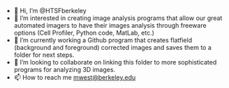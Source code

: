 - 👋 Hi, I’m @HTSFberkeley
- 👀 I’m interested in creating image analysis programs that allow our great automated imagers to have their images analysis through freeware options (Cell Profiler, Python code, MatLab, etc.)
- 🌱 I’m currently working a Github program that creates flatfield (background and foreground) corrected images and saves them to a folder for next steps.
- 💞️ I’m looking to collaborate on linking this folder to more sophisticated programs for analyzing 3D images.
- 📫 How to reach me mwest@berkeley.edu

<!---
HTSFdirector/HTSFdirector is a ✨ special ✨ repository because its `README.md` (this file) appears on your GitHub profile.
You can click the Preview link to take a look at your changes.
--->
